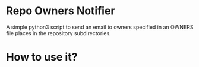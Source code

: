 # Repo Owners Notifier
A simple python3 script to send an email to owners specified in an OWNERS file
places in the repository subdirectories.

# How to use it?

